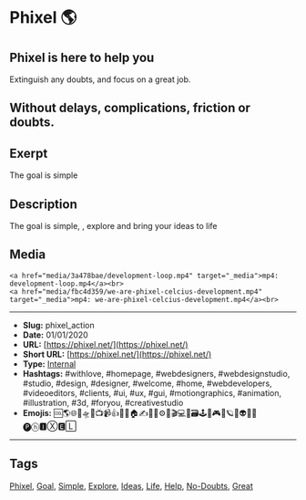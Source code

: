 # Phixel 🌎
## Phixel is here to help you
Extinguish any doubts, and focus on a great job.

Without delays, complications, friction or doubts.
------------
## Exerpt
The goal is simple
## Description
The goal is simple, , explore and bring your ideas to life
## Media
	<a href="media/3a478bae/development-loop.mp4" target="_media">mp4: development-loop.mp4</a><br>
	<a href="media/fbc4d359/we-are-phixel-celcius-development.mp4" target="_media">mp4: we-are-phixel-celcius-development.mp4</a><br>

------------
- **Slug:** phixel_action
- **Date:** 01/01/2020
- **URL:** [https://phixel.net/](https://phixel.net/)
- **Short URL:** [https://phixel.net/](https://phixel.net/)
- **Type:** [Internal](#internal)
- **Hashtags:** #withlove, #homepage, #webdesigners, #webdesignstudio, #studio, #design, #designer, #welcome, #home, #webdevelopers, #videoeditors, #clients, #ui, #ux, #gui, #motiongraphics, #animation, #illustration, #3d, #foryou, #creativestudio
- **Emojis:** 🆒🌎🌐🎨🛸📼📺📹👍🔗📝🏠✍️👨‍💻⚙️🔮🎬‍💻👑🗃️🕹️👾🎮📲🪐🌟👽🚀🌌
🅟ⓗ🅸Ⓧ🅴🄻

------------
## Tags
[Phixel](#phixel), [Goal](#goal), [Simple](#simple), [Explore](#explore), [Ideas](#ideas), [Life](#life), [Help](#help), [No-Doubts](#no-doubts), [Great](#great)
